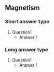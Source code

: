 ## Magnetism
### Short answer type

1. Question1
	- Answer 1
### Long answer type

1. Question1
	- Answer 1
